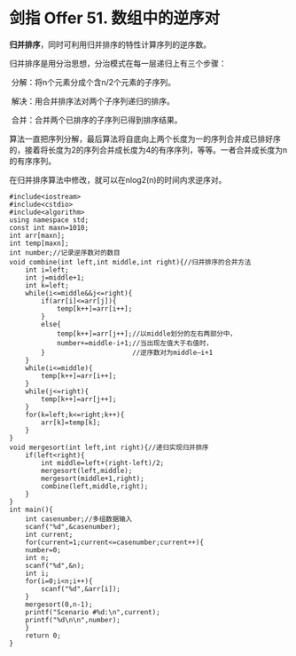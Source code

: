 # 剑指 Offer 51. 数组中的逆序对

**归并排序**，同时可利用归并排序的特性计算序列的逆序数。

归并排序是用分治思想，分治模式在每一层递归上有三个步骤：

​               分解：将n个元素分成个含n/2个元素的子序列。

​               解决：用合并排序法对两个子序列递归的排序。

​               合并：合并两个已排序的子序列已得到排序结果。

算法一直把序列分解，最后算法将自底向上两个长度为一的序列合并成已排好序的，接着将长度为2的序列合并成长度为4的有序序列，等等。一者合并成长度为n的有序序列。

在归并排序算法中修改，就可以在nlog2(n)的时间内求逆序对。

```
#include<iostream>
#include<cstdio>
#include<algorithm>
using namespace std;
const int maxn=1010;
int arr[maxn];
int temp[maxn];
int number;//记录逆序数对的数目
void combine(int left,int middle,int right){//归并排序的合并方法
    int i=left;
    int j=middle+1;
    int k=left;
    while(i<=middle&&j<=right){
        if(arr[i]<=arr[j]){
            temp[k++]=arr[i++];
        }
        else{
            temp[k++]=arr[j++];//以middle划分的左右两部分中，
            number+=middle-i+1;//当出现左值大于右值时，
        }                      //逆序数对为middle—i+1
    }
    while(i<=middle){
        temp[k++]=arr[i++];
    }
    while(j<=right){
        temp[k++]=arr[j++];
    }
    for(k=left;k<=right;k++){
        arr[k]=temp[k];
    }
}
void mergesort(int left,int right){//递归实现归并排序
    if(left<right){
        int middle=left+(right-left)/2;
        mergesort(left,middle);
        mergesort(middle+1,right);
        combine(left,middle,right);
    }
}
int main(){
    int casenumber;//多组数据输入
    scanf("%d",&casenumber);
    int current;
    for(current=1;current<=casenumber;current++){
    number=0;
    int n;
    scanf("%d",&n);
    int i;
    for(i=0;i<n;i++){
        scanf("%d",&arr[i]);
    }
    mergesort(0,n-1);
    printf("Scenario #%d:\n",current);
    printf("%d\n\n",number);
    }
    return 0;
}
```

